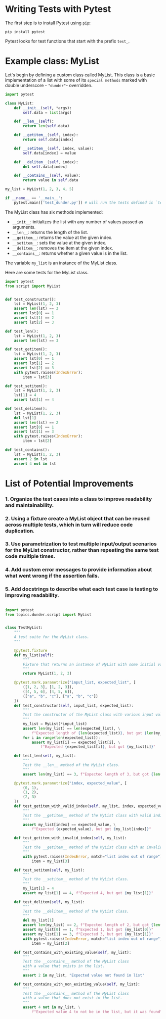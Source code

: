 # Writing Tests with Pytest

The first step is to install Pytest using `pip`:

```
pip install pytest
```
Pytest looks for test functions that start with the prefix `test_`.

# Example class: MyList

Let's begin by defining a custom class called MyList. This class is a basic implementation of a list with some of its `special methods` marked with double underscore - `"dunder"`- overridden.


```python
import pytest

class MyList:
    def __init__(self, *args):
        self.data = list(args)

    def __len__(self):
        return len(self.data)

    def __getitem__(self, index):
        return self.data[index]

    def __setitem__(self, index, value):
        self.data[index] = value

    def __delitem__(self, index):
        del self.data[index]

    def __contains__(self, value):
        return value in self.data

my_list = MyList(1, 2, 3, 4, 5)

if __name__ == '__main__':
    pytest.main(['test_dunder.py']) # will run the tests defined in `test_dunder.py` module

```

The MyList class has six methods implemented:

- `__init__`: initializes the list with any number of values passed as arguments.
- `__len__`: returns the length of the list.
- `__getitem__`: returns the value at the given index.
- `__setitem__`: sets the value at the given index.
- `__delitem__`: removes the item at the given index.
- `__contains__`: returns whether a given value is in the list.

The variable `my_list` is an instance of the MyList class.

Here are some tests for the MyList class.


```python
import pytest
from script import MyList


def test_constructor():
    lst = MyList(1, 2, 3)
    assert len(lst) == 3
    assert lst[0] == 1
    assert lst[1] == 2
    assert lst[2] == 3

def test_len():
    lst = MyList(1, 2, 3)
    assert len(lst) == 3

def test_getitem():
    lst = MyList(1, 2, 3)
    assert lst[0] == 1
    assert lst[1] == 2
    assert lst[2] == 3
    with pytest.raises(IndexError):
        item = lst[3]

def test_setitem():
    lst = MyList(1, 2, 3)
    lst[1] = 4
    assert lst[1] == 4

def test_delitem():
    lst = MyList(1, 2, 3)
    del lst[1]
    assert len(lst) == 2
    assert lst[0] == 1
    assert lst[1] == 3
    with pytest.raises(IndexError):
        item = lst[2]

def test_contains():
    lst = MyList(1, 2, 3)
    assert 2 in lst
    assert 4 not in lst
```
# List of Potential Improvements

### 1. Organize the test cases into a class to improve readability and maintainability.

### 2. Using a fixture create a MyList object that can be reused across multiple tests, which in turn will reduce code duplication.

### 3. Use parametrization to test multiple input/output scenarios for the MyList constructor, rather than repeating the same test code multiple times.

### 4. Add custom error messages to provide information about what went wrong if the assertion fails.

### 5. Add docstrings to describe what each test case is testing to improving readability.

```python

import pytest
from topics.dunder.script import MyList


class TestMyList:
    """
    A test suite for the MyList class.
    """

    @pytest.fixture
    def my_list(self):
        """
        Fixture that returns an instance of MyList with some initial values.
        """
        return MyList(1, 2, 3)

    @pytest.mark.parametrize("input_list, expected_list", [
        ([1, 2, 3], [1, 2, 3]),
        ([4, 5, 6], [4, 5, 6]),
        (["a", "b", "c"], ["a", "b", "c"])
    ])
    def test_constructor(self, input_list, expected_list):
        """
        Test the constructor of the MyList class with various input values.
        """
        my_list = MyList(*input_list)
        assert len(my_list) == len(expected_list), \
            f"Expected length of {len(expected_list)}, but got {len(my_list)}"
        for i in range(len(expected_list)):
            assert my_list[i] == expected_list[i], \
                f"Expected {expected_list[i]}, but got {my_list[i]}"

    def test_len(self, my_list):
        """
        Test the __len__ method of the MyList class.
        """
        assert len(my_list) == 3, f"Expected length of 3, but got {len(my_list)}"

    @pytest.mark.parametrize("index, expected_value", [
        (0, 1),
        (1, 2),
        (2, 3)
    ])
    def test_getitem_with_valid_index(self, my_list, index, expected_value):
        """
        Test the __getitem__ method of the MyList class with valid indices.
        """
        assert my_list[index] == expected_value, \
            f"Expected {expected_value}, but got {my_list[index]}"

    def test_getitem_with_invalid_index(self, my_list):
        """
        Test the __getitem__ method of the MyList class with an invalid index.
        """
        with pytest.raises(IndexError, match="list index out of range"):
            item = my_list[3]

    def test_setitem(self, my_list):
        """
        Test the __setitem__ method of the MyList class.
        """
        my_list[1] = 4
        assert my_list[1] == 4, f"Expected 4, but got {my_list[1]}"

    def test_delitem(self, my_list):
        """
        Test the __delitem__ method of the MyList class.
        """
        del my_list[1]
        assert len(my_list) == 2, f"Expected length of 2, but got {len(my_list)}"
        assert my_list[0] == 1, f"Expected 1, but got {my_list[0]}"
        assert my_list[1] == 3, f"Expected 3, but got {my_list[1]}"
        with pytest.raises(IndexError, match="list index out of range"):
            item = my_list[2]

    def test_contains_with_existing_value(self, my_list):
        """
        Test the __contains__ method of the MyList class
        with a value that exists in the list.
        """
        assert 2 in my_list, "Expected value not found in list"

    def test_contains_with_non_existing_value(self, my_list):
        """
        Test the __contains__ method of the MyList class
        with a value that does not exist in the list.
        """
        assert 4 not in my_list, \
            f"Expected value 4 to not be in the list, but it was found"

```